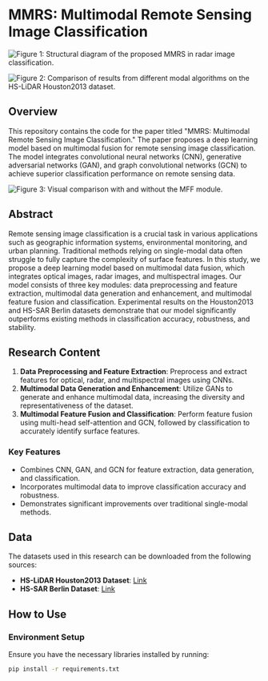 # MMRS: Multimodal Remote Sensing Image Classification


![Figure 1: Structural diagram of the proposed MMRS in radar image classification.](https://github.com/Zhaolu-Hub/MMRS/blob/main/images/figure%201.png)

![Figure 2: Comparison of results from different modal algorithms on the HS-LiDAR Houston2013 dataset.](https://github.com/Zhaolu-Hub/MMRS/blob/main/images/figure%202.png)



## Overview
This repository contains the code for the paper titled "MMRS: Multimodal Remote Sensing Image Classification." The paper proposes a deep learning model based on multimodal fusion for remote sensing image classification. The model integrates convolutional neural networks (CNN), generative adversarial networks (GAN), and graph convolutional networks (GCN) to achieve superior classification performance on remote sensing data. 

![Figure 3: Visual comparison with and without the MFF module.](https://github.com/Zhaolu-Hub/MMRS/blob/main/images/figure%203.png)


## Abstract
Remote sensing image classification is a crucial task in various applications such as geographic information systems, environmental monitoring, and urban planning. Traditional methods relying on single-modal data often struggle to fully capture the complexity of surface features. In this study, we propose a deep learning model based on multimodal data fusion, which integrates optical images, radar images, and multispectral images. Our model consists of three key modules: data preprocessing and feature extraction, multimodal data generation and enhancement, and multimodal feature fusion and classification. Experimental results on the Houston2013 and HS-SAR Berlin datasets demonstrate that our model significantly outperforms existing methods in classification accuracy, robustness, and stability.

## Research Content
1. **Data Preprocessing and Feature Extraction**: Preprocess and extract features for optical, radar, and multispectral images using CNNs.
2. **Multimodal Data Generation and Enhancement**: Utilize GANs to generate and enhance multimodal data, increasing the diversity and representativeness of the dataset.
3. **Multimodal Feature Fusion and Classification**: Perform feature fusion using multi-head self-attention and GCN, followed by classification to accurately identify surface features.

### Key Features
- Combines CNN, GAN, and GCN for feature extraction, data generation, and classification.
- Incorporates multimodal data to improve classification accuracy and robustness.
- Demonstrates significant improvements over traditional single-modal methods.

## Data
The datasets used in this research can be downloaded from the following sources:
- **HS-LiDAR Houston2013 Dataset**: [Link](https://hyperspectral.ee.uh.edu/?page_id=459)
- **HS-SAR Berlin Dataset**: [Link](https://github.com/danfenghong/ISPRS_S2FL)

## How to Use

### Environment Setup
Ensure you have the necessary libraries installed by running:
```bash
pip install -r requirements.txt

